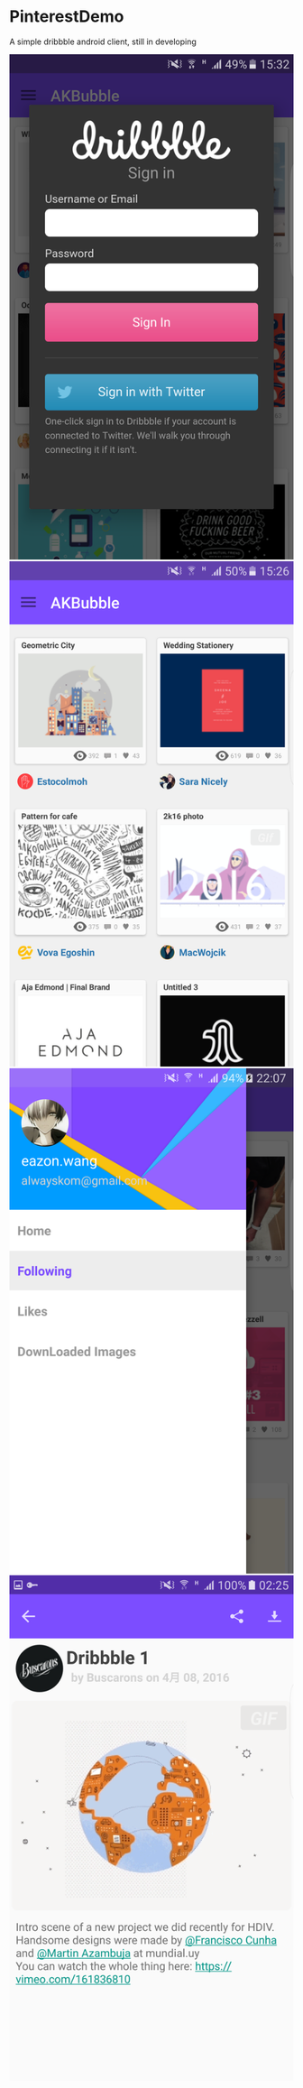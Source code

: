 # PinterestDemo
A simple dribbble android client, still in developing


 ![alt text](https://raw.githubusercontent.com/alwayskim/PinterestDemo/master/Screenshot_20160408-153206.png)
 ![alt text](https://raw.githubusercontent.com/alwayskim/PinterestDemo/master/Screenshot_20160408-152632.png)
 ![alt text](https://raw.githubusercontent.com/alwayskim/PinterestDemo/master/Screenshot_20160408-220728.png)
 ![alt text](https://raw.githubusercontent.com/alwayskim/PinterestDemo/master/Screenshot_20160409-022518.png)
